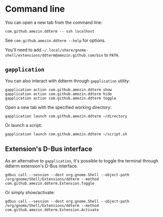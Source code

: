 <!--
SPDX-FileCopyrightText: 2023 Aleksandr Mezin <mezin.alexander@gmail.com>

SPDX-License-Identifier: GPL-3.0-or-later
-->

<!-- markdownlint-configure-file { "line-length": { "code_blocks": false } } -->

# Command line

You can open a new tab from the command line:

    com.github.amezin.ddterm -- ssh localhost

See `com.github.amezin.ddterm --help` for options.

You'll need to add
`~/.local/share/gnome-shell/extensions/ddterm@amezin.github.com/bin` to `PATH`.

## `gapplication`

You can also interact with ddterm through `gapplication` utility:

    gapplication action com.github.amezin.ddterm show
    gapplication action com.github.amezin.ddterm hide
    gapplication action com.github.amezin.ddterm toggle

Open a new tab with the specified working directory:

    gapplication launch com.github.amezin.ddterm ~/directory

Or launch a script:

    gapplication launch com.github.amezin.ddterm ~/script.sh

## Extension's D-Bus interface

As an alternative to `gapplication`, it's possible to toggle the terminal
through ddterm extension's D-Bus interface.

    gdbus call --session --dest org.gnome.Shell --object-path /org/gnome/Shell/Extensions/ddterm --method com.github.amezin.ddterm.Extension.Toggle

Or simply show/activate:

    gdbus call --session --dest org.gnome.Shell --object-path /org/gnome/Shell/Extensions/ddterm --method com.github.amezin.ddterm.Extension.Activate
